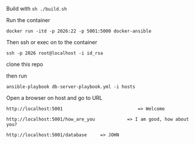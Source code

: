 Build with `sh ./build.sh`

Run the container 

`docker run -itd -p 2026:22 -p 5001:5000 docker-ansible`

Then ssh or exec on to the container

`ssh -p 2026 root@localhost -i id_rsa`

clone this repo

then run

`ansible-playbook db-server-playbook.yml -i hosts`


Open a browser on host and go to URL

`http://localhost:5001                            => Welcome`
  
`http://localhost:5001/how_are_you            => I am good, how about you?`
  
`http://localhost:5001/database     => JOHN`
